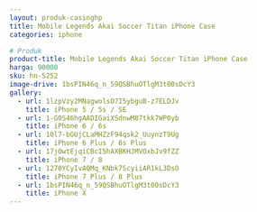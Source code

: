 ```yaml
---
layout: produk-casinghp
title: Mobile Legends Akai Soccer Titan iPhone Case
categories: iphone

# Produk
product-title: Mobile Legends Akai Soccer Titan iPhone Case
harga: 90000
sku: hn-5252
image-drive: 1bsPIN46q_n_59QSBhuOTlgM3t00sDcY3
gallery:
  - url: 1lzpVzy2MNagwolsO7I5ybguB-z7ELDJv
    title: iPhone 5 / 5s / SE
  - url: 1-G0S46hgAADIGaiXSdnwM87tkk7WP0yb
    title: iPhone 6 / 6s
  - url: 10l7-bGUjCLaMHZzF94qsk2_UuynzT9Ug
    title: iPhone 6 Plus / 6s Plus
  - url: 17jOwtEjqiCBcI5hAXBKHJMVOxbJv9fZZ
    title: iPhone 7 / 8
  - url: 1270YCyIvAQMq_KNbk7ScyiiAR1kL3DsO
    title: iPhone 7 Plus / 8 Plus
  - url: 1bsPIN46q_n_59QSBhuOTlgM3t00sDcY3
    title: iPhone X
---
```

